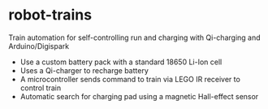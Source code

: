 # robot-trains
Train automation for self-controlling run and charging with Qi-charging and Arduino/Digispark

- Use a custom battery pack with a standard 18650 Li-Ion cell
- Uses a Qi-charger to recharge battery
- A microcontroller sends command to train via LEGO IR receiver to control train
- Automatic search for charging pad using a magnetic Hall-effect sensor
